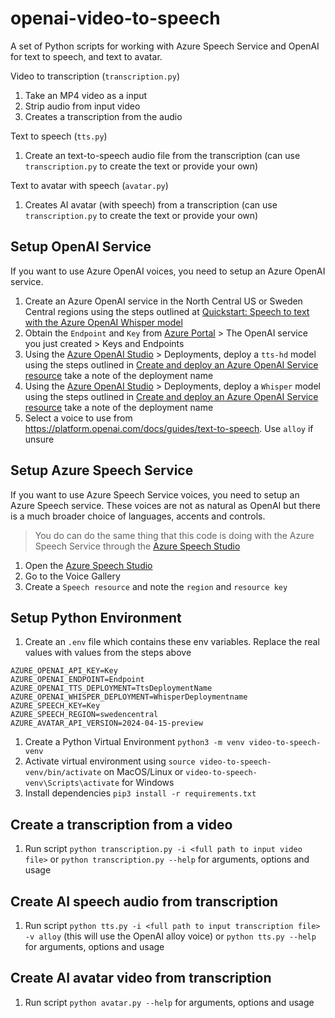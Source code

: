 # openai-video-to-speech
A set of Python scripts for working with Azure Speech Service and OpenAI for text to speech, and text to avatar.

Video to transcription (`transcription.py`)
1. Take an MP4 video as a input
1. Strip audio from input video
1. Creates a transcription from the audio

Text to speech (`tts.py`)
1. Create an text-to-speech audio file from the transcription (can use `transcription.py` to create the text or provide your own)

Text to avatar with speech (`avatar.py`)
1. Creates AI avatar (with speech) from a  transcription (can use `transcription.py` to create the text or provide your own)

## Setup OpenAI Service
If you want to use Azure OpenAI voices, you need to setup an Azure OpenAI service.

1. Create an Azure OpenAI service in the North Central US or Sweden Central regions using the steps outlined at [Quickstart: Speech to text with the Azure OpenAI Whisper model](https://learn.microsoft.com/en-gb/azure/ai-services/openai/whisper-quickstart?tabs=command-line%2Cpython-new&pivots=programming-language-python)
1. Obtain the `Endpoint` and `Key` from [Azure Portal](https://portal.azure.com/) > The OpenAI service you just created > Keys and Endpoints
1. Using the [Azure OpenAI Studio](https://oai.azure.com/) > Deployments, deploy a `tts-hd` model using the steps outlined in [Create and deploy an Azure OpenAI Service resource](https://learn.microsoft.com/en-gb/azure/ai-services/openai/how-to/create-resource?pivots=web-portal#deploy-a-model) take a note of the deployment name
1. Using the [Azure OpenAI Studio](https://oai.azure.com/) > Deployments, deploy a `Whisper` model using the steps outlined in [Create and deploy an Azure OpenAI Service resource](https://learn.microsoft.com/en-gb/azure/ai-services/openai/how-to/create-resource?pivots=web-portal#deploy-a-model) take a note of the deployment name
1. Select a voice to use from https://platform.openai.com/docs/guides/text-to-speech. Use `alloy` if unsure

## Setup Azure Speech Service
If you want to use Azure Speech Service voices, you need to setup an Azure Speech service. These voices are not as natural as OpenAI but there is a much broader choice of languages, accents and controls.

> You do can do the same thing that this code is doing with the Azure Speech Service through the [Azure Speech Studio](https://speech.microsoft.com/portal)

1. Open the [Azure Speech Studio](https://speech.microsoft.com/portal)
1. Go to the Voice Gallery
1. Create a `Speech resource` and note the `region` and `resource key`

## Setup Python Environment
1. Create an `.env` file which contains these env variables. Replace the real values with values from the steps above
```
AZURE_OPENAI_API_KEY=Key
AZURE_OPENAI_ENDPOINT=Endpoint
AZURE_OPENAI_TTS_DEPLOYMENT=TtsDeploymentName
AZURE_OPENAI_WHISPER_DEPLOYMENT=WhisperDeploymentname
AZURE_SPEECH_KEY=Key
AZURE_SPEECH_REGION=swedencentral
AZURE_AVATAR_API_VERSION=2024-04-15-preview
```
1. Create a Python Virtual Environment `python3 -m venv video-to-speech-venv`
1. Activate virtual environment using `source video-to-speech-venv/bin/activate` on MacOS/Linux or `video-to-speech-venv\Scripts\activate` for Windows 
1. Install dependencies `pip3 install -r requirements.txt`

## Create a transcription from a video
1. Run script `python transcription.py -i <full path to input video file>` or `python transcription.py --help` for arguments, options and usage

## Create AI speech audio from transcription
1. Run script `python tts.py -i <full path to input transcription file> -v alloy` (this will use the OpenAI alloy voice) or `python tts.py --help` for arguments, options and usage

## Create AI avatar video from transcription
1. Run script `python avatar.py --help` for arguments, options and usage

